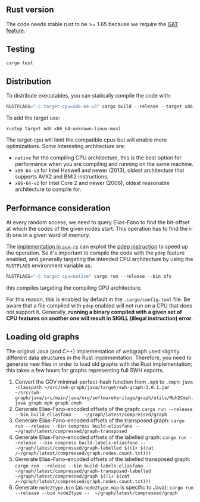 ## Rust version
The code needs stable rust to be >= 1.65 because we require the [GAT feature](https://blog.rust-lang.org/2022/10/28/gats-stabilization.html`).

## Testing
```rust
cargo test
```

## Distribution
To distribute executables, you can statically compile the code with:
```rust
RUSTFLAGS="-C target-cpu=x86-64-v3" cargo build --release --target x86_64-unknown-linux-musl
```
To add the target use:
```shell
rustup target add x86_64-unknown-linux-musl
```
The target-cpu will limit the compatible cpus but will enable more optimizations.
Some Interesting architecture are:
- `native` for the compiling CPU architecture, this is the best option for
   performance when you are compiling and running on the same machine.
- `x86-64-v3` for Intel Haswell and newer (2013), oldest architecture that
   supports AVX2 and BMI2 instructions.
- `x86-64-v2` for Intel Core 2 and newer (2006), oldest reasonable architecture
   to compile for.

## Performance consideration
At every random access, we need to query Elias-Fano to find the bit-offset at
which the codes of the given nodes start. This operation has to find the i-th
one in a given word of memory.

The [implementation in `sux-rs`](https://github.com/vigna/sux-rs/blob/25fbdf42024b6cbe98741bd0d8135f3188293677/src/utils.rs#L26)
can exploit the [pdep instruction](https://www.felixcloutier.com/x86/pdep) to speed up the operation.
So it's important to compile the code with the `pdep` feature enabled, and generally
targeting the intended CPU architecture by using the `RUSTFLAGS` environment variable as:
```rust
RUSTFLAGS="-C target-cpu=native" cargo run --release --bin bfs
```
this compiles targeting the compiling CPU architecture.

For this reason, this is enabled by default in the `.cargo/config.toml` file.
Be aware that a file compiled with `pdep` enabled will not run on a CPU that does not support it.
Generally, **running a binary compiled with a given set of CPU features on another one
will result in SIGILL (illegal instruction) error**.

## Loading old graphs

The original Java (and C++) implementation of webgraph used slightly different
data structures in the Rust implementation.
Therefore, you need to generate new files in order to load old graphs with the Rust
implementation; this takes a few hours for graphs representing full SWH exports.

1. Convert the GOV minimal-perfect-hash function from `.mph` to `.cmph`: `java -classpath ~/src/swh-graph/java/target/swh-graph-3.0.1.jar ~/src/swh-graph/java/src/main/java/org/softwareheritage/graph/utils/Mph2Cmph.java graph.mph graph.cmph`
2. Generate Elias-Fano-encoded offsets of the graph: `cargo run --release --bin build_eliasfano --  ~/graph/latest/compressed/graph`
3. Generate Elias-Fano-encoded offsets of the transposed graph: `cargo run --release --bin compress build-eliasfano --  ~/graph/latest/compressed/graph-transposed`
4. Generate Elias-Fano-encoded offsets of the labelled graph: `cargo run --release --bin compress build-labels-eliasfano --  ~/graph/latest/compressed/graph-labelled $((1+ $(cat /~/graph/latest/compressed/graph.nodes.count.txt)))`
5. Generate Elias-Fano-encoded offsets of the labelled transposed graph: `cargo run --release --bin build-labels-eliasfano --  ~/graph/latest/compressed/graph-transposed-labelled ~/graph/latest/compressed/graph $((1+ $(cat /~/graph/latest/compressed/graph.nodes.count.txt)))`
6. Generate `node2type.bin` (as `node2type.map` is specific to Java): `cargo run --release --bin node2type --  ~/graph/latest/compressed/graph`
